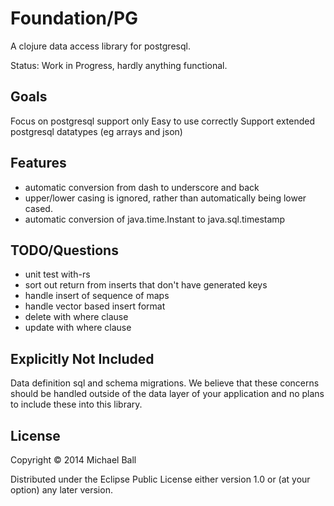 # Foundation/PG

A clojure data access library for postgresql.


Status: Work in Progress, hardly anything functional.




## Goals
  Focus on postgresql support only
  Easy to use correctly
  Support extended postgresql datatypes (eg arrays and json)


## Features
- automatic conversion from dash to underscore and back
- upper/lower casing is ignored, rather than automatically being lower cased.
- automatic conversion of java.time.Instant to java.sql.timestamp





## TODO/Questions

- unit test with-rs
- sort out return from inserts that don't have generated keys
- handle insert of sequence of maps
- handle vector based insert format
- delete with where clause
- update with where clause








## Explicitly Not Included
Data definition sql and schema migrations. We believe that these concerns should
be handled outside of the data layer of your application and no plans to include
these into this library.





## License

Copyright © 2014 Michael Ball

Distributed under the Eclipse Public License either version 1.0 or (at
your option) any later version.
